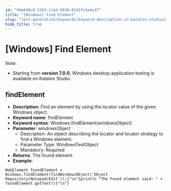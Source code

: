 ```yaml
---
id: "94e0d8c0-22b2-11ed-9930-0242fe3e4a3f"
title: "[Windows] Find Element"
slug: "test-generation/keywords/keyword-description-in-katalon-studio/windows-keywords/windows-find-element"
hide_title: true
---
```


# <a id="id_0" class="anchor_top_offset"/><a id="ariaid-title1" class="anchor_top_offset"/>[Windows] Find Element

                        
<div xmlns="http://www.w3.org/1999/xhtml" className="note note note_note" id="id_0__id"><span className="note__title">Note:</span> 
  <ul className="ul"><li className="li">
      <p className="p">Starting from <strong className="ph b">version 7.0.0</strong>, Windows desktop application testing is available on Katalon Studio.</p>
    </li></ul>
</div>
        

## <a id="id_0__id_1" class="anchor_top_offset"/>findElement

                        
<ul xmlns="http://www.w3.org/1999/xhtml" className="ul"><li className="li"> <strong className="ph b">Description</strong>: Find an element by using the locator value of the given Windows object.</li><li className="li"> <strong className="ph b">Keyword name</strong>: findElement</li><li className="li"> <strong className="ph b">Keyword syntax</strong>: Windows.findElement(windowsObject)</li><li className="li"> <strong className="ph b">Parameter</strong>: windowsObject <ul className="ul"><li className="li">Description: An object describing the locator and locator strategy to find a Windows element.</li><li className="li">Parameter Type: WindowsTestObject</li><li className="li">Mandatory: Required</li></ul>   </li><li className="li"> <strong className="ph b">Returns</strong>: The found element.</li><li className="li"> <strong className="ph b">Example</strong>:</li></ul> 
            
<pre xmlns="http://www.w3.org/1999/xhtml" className="pre codeblock"><code>WebElement foundElement = Windows.findElement(findWindowsObject('Object Repository/Notepad/Edit'));{"\n"}println "The Found element said: " + foundElement.getText(){"\n"}</code></pre> 
        

